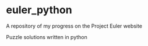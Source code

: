 # euler_python

A repository of my progress on the Project Euler website

Puzzle solutions written in python

